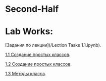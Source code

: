 # Second-Half

# Lab Works:

[Задания по лекции](/Lection Tasks 1.1.ipynb).

[1.1 Создание простых классов]().

[1.2 Создание простых классов]().

[1.3 Методы класса]().
